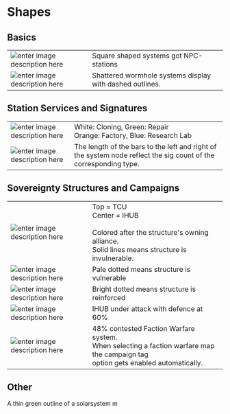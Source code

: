 # Shapes

## Basics
| |  |
|--|--|
| ![enter image description here](https://raw.githubusercontent.com/Risingson/eedocs/master/docs/images/shapes/shapes_01.png) | Square shaped systems got NPC-stations|
| ![enter image description here](https://raw.githubusercontent.com/Risingson/eedocs/master/docs/images/shapes/shapes_04.png) | Shattered wormhole systems display with dashed outlines. |

## Station Services and Signatures
| | |
|--|--|
| ![enter image description here](https://raw.githubusercontent.com/Risingson/eedocs/master/docs/images/shapes/shapes_02.png)| White: Cloning, Green: Repair<br>Orange: Factory, Blue: Research Lab|
|![enter image description here](https://raw.githubusercontent.com/Risingson/eedocs/master/docs/images/shapes/shapes_09.png)| The length of the bars to the left and right of the system node reflect the sig count of the corresponding type.|
 
## Sovereignty Structures and Campaigns
| | |
|--|--|
| ![enter image description here](https://raw.githubusercontent.com/Risingson/eedocs/master/docs/images/shapes/shapes_05.png) | Top = TCU<br>Center = IHUB<br><br>Colored after the structure's owning alliance.<br>Solid lines means structure is invulnerable. |
| ![enter image description here](https://raw.githubusercontent.com/Risingson/eedocs/master/docs/images/shapes/shapes_07.png) | Pale dotted means structure is vulnerable |
| ![enter image description here](https://raw.githubusercontent.com/Risingson/eedocs/master/docs/images/shapes/shapes_06.png) | Bright dotted means structure is reinforced |
| ![enter image description here](https://raw.githubusercontent.com/Risingson/eedocs/master/docs/images/shapes/shapes_08.png) |IHUB under attack with defence at 60% |
| ![enter image description here](https://raw.githubusercontent.com/Risingson/eedocs/master/docs/images/shapes/shapes_03.png) | 48% contested Faction Warfare system.<br>When selecting a faction warfare map the campaign tag<br>option gets enabled automatically. |

## Other
A thin green outline of a solarsystem m
<!--stackedit_data:
eyJoaXN0b3J5IjpbLTE1MDczNzkyNjIsLTYxNTIzMjcwOCwxMj
Q4MDMzNjQ5LDIwODU1MjQyMjcsMzA2ODEzMzQ4XX0=
-->